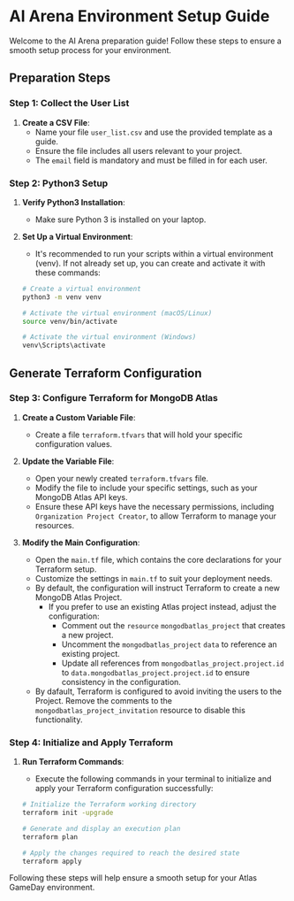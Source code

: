 # AI Arena Environment Setup Guide

Welcome to the AI Arena preparation guide! Follow these steps to ensure a smooth setup process for your environment.

## Preparation Steps

### Step 1: Collect the User List

1. **Create a CSV File**: 
   - Name your file `user_list.csv` and use the provided template as a guide.
   - Ensure the file includes all users relevant to your project.
   - The `email` field is mandatory and must be filled in for each user.

### Step 2: Python3 Setup

1. **Verify Python3 Installation**:
   - Make sure Python 3 is installed on your laptop.
   
2. **Set Up a Virtual Environment**:
   - It's recommended to run your scripts within a virtual environment (venv). If not already set up, you can create and activate it with these commands:

   ```bash
   # Create a virtual environment
   python3 -m venv venv

   # Activate the virtual environment (macOS/Linux)
   source venv/bin/activate

   # Activate the virtual environment (Windows)
   venv\Scripts\activate
   ```

## Generate Terraform Configuration

### Step 3: Configure Terraform for MongoDB Atlas

1. **Create a Custom Variable File**:
   - Create a file `terraform.tfvars` that will hold your specific configuration values.

2. **Update the Variable File**:
   - Open your newly created `terraform.tfvars` file.
   - Modify the file to include your specific settings, such as your MongoDB Atlas API keys.
   - Ensure these API keys have the necessary permissions, including `Organization Project Creator`, to allow Terraform to manage your resources.

3. **Modify the Main Configuration**:
   - Open the `main.tf` file, which contains the core declarations for your Terraform setup.
   - Customize the settings in `main.tf` to suit your deployment needs.
   - By default, the configuration will instruct Terraform to create a new MongoDB Atlas Project.
     - If you prefer to use an existing Atlas project instead, adjust the configuration:
       - Comment out the `resource` `mongodbatlas_project` that creates a new project.
       - Uncomment the `mongodbatlas_project` `data` to reference an existing project.
       - Update all references from `mongodbatlas_project.project.id` to `data.mongodbatlas_project.project.id` to ensure consistency in the configuration.
   - By dafault, Terraform is configured to avoid inviting the users to the Project. Remove the comments to the `mongodbatlas_project_invitation` resource to disable this functionality.

### Step 4: Initialize and Apply Terraform

1. **Run Terraform Commands**:
   - Execute the following commands in your terminal to initialize and apply your Terraform configuration successfully:

   ```bash
   # Initialize the Terraform working directory
   terraform init -upgrade

   # Generate and display an execution plan
   terraform plan

   # Apply the changes required to reach the desired state
   terraform apply
   ```

Following these steps will help ensure a smooth setup for your Atlas GameDay environment.
